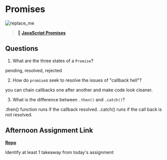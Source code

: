# Promises

![replace_me](https://codeworks.blob.core.windows.net/public/assets/img/illustrations/placeholder.svg)

> **📖 [JavaScript Promises](https://codeworksacademy.com/fs-student-guide/resources/wk4/02-Promises)**

## Questions

1. What are the three states of a `Promise`?

pending, resolved, rejected

2. How do `promise`s seek to resolve the issues of "callback hell"?

you can chain callbacks one after another and make code look cleaner.

3. What is the difference between `.then()` and `.catch()`?

.then() function runs if the callback resolved. .catch() runs if the call back is not resolved.

## Afternoon Assignment Link

**[Repo](https://github.com/KellyWemmer/summer22-gregslistAsync)**

Identify at least 1 takeaway from today's assignment

